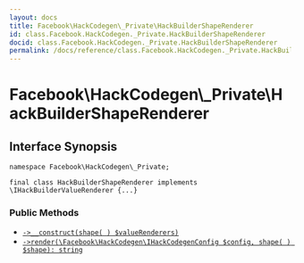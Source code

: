 ```yaml
---
layout: docs
title: Facebook\HackCodegen\_Private\HackBuilderShapeRenderer
id: class.Facebook.HackCodegen._Private.HackBuilderShapeRenderer
docid: class.Facebook.HackCodegen._Private.HackBuilderShapeRenderer
permalink: /docs/reference/class.Facebook.HackCodegen._Private.HackBuilderShapeRenderer/
---
```

# Facebook\\HackCodegen\\_Private\\HackBuilderShapeRenderer




## Interface Synopsis




``` Hack
namespace Facebook\HackCodegen\_Private;

final class HackBuilderShapeRenderer implements \IHackBuilderValueRenderer {...}
```




### Public Methods




* [` ->__construct(shape( ) $valueRenderers) `](<class.Facebook.HackCodegen._Private.HackBuilderShapeRenderer.__construct.md>)
* [` ->render(\Facebook\HackCodegen\IHackCodegenConfig $config, shape( ) $shape): string `](<class.Facebook.HackCodegen._Private.HackBuilderShapeRenderer.render.md>)